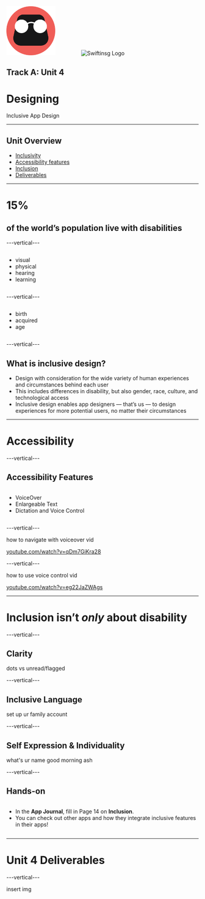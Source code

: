 <div style="text-align: left">
    <img src="/assets/tinkercademy.png" alt="Tinkercademy Logo" height="128px">
    <img src="https://raw.githubusercontent.com/swiftinsg/branding/main/logos/icons/png/coloured%20-%20dark%20background.png" alt="Swiftinsg Logo" height="128px" style="margin-left: 64px;">
</div>

## Track A: Unit 4
# Designing

Inclusive App Design

---

## Unit Overview
- [Inclusivity](#2)
- [Accessibility features](#accessibility)
- [Inclusion](#4)
- [Deliverables](#unit-4-deliverables)

---

# 15%
## of the world’s population live with disabilities

---vertical---

<div style="display: flex;">
    <ul>
        <li>visual</li>
        <li>physical</li>
        <li>hearing</li>
        <li>learning</li>
    </ul>
</div>

---vertical---

<div style="display: flex;">
    <ul>
        <li>birth</li>
        <li>acquired</li>
        <li>age</li>
    </ul>
</div>

---vertical---

## What is inclusive design?
- Design with consideration for the wide variety of human experiences and circumstances behind each user
- This includes differences in disability, but also gender, race, culture, and technological access
- Inclusive design enables app designers — that’s us — to design experiences for more potential users, no matter their circumstances

---

# Accessibility

---vertical---

## Accessibility Features
<div style="display: flex;">
    <ul>
        <li>VoiceOver</li>
        <li>Enlargeable Text</li>
        <li>Dictation and Voice Control</li>
    </ul>
</div>

---vertical---

how to navigate with voiceover vid

[youtube.com/watch?v=qDm7GiKra28](youtube.com/watch?v=qDm7GiKra28)

---vertical---

how to use voice control vid

[youtube.com/watch?v=eg22JaZWAgs](youtube.com/watch?v=eg22JaZWAgs)

---

# Inclusion isn’t *only* about disability

---vertical---

## Clarity
dots vs unread/flagged

---vertical---

## Inclusive Language
set up ur family account

---vertical---

## Self Expression & Individuality
what's ur name good morning ash

---vertical---

## Hands-on
<div style="display: flex;">
    <ul>
        <li>In the <strong>App Journal</strong>, fill in Page 14 on <strong>Inclusion</strong>.</li>
        <li>You can check out other apps and how they integrate inclusive features in their apps!</li>
    </ul>
</div>

---

# Unit 4 Deliverables

---vertical---

insert img
